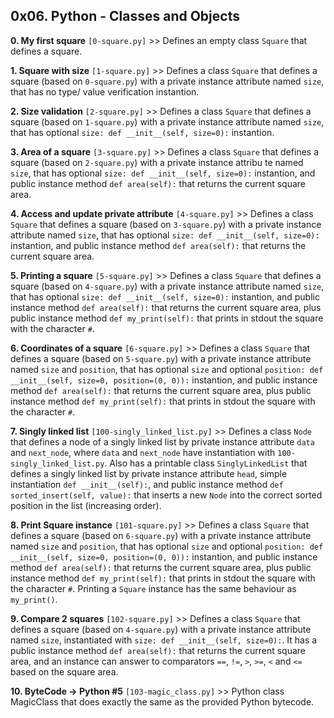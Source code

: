 ## 0x06. Python - Classes and Objects

**0. My first square** `[0-square.py]` >> Defines an empty class `Square` that defines a square.

**1. Square with size** `[1-square.py]` >> Defines a class `Square` that defines a square (based on `0-square.py`) with a private instance attribute named `size`, that has no type/ value verification instantion.

**2. Size validation** `[2-square.py]` >> Defines a class `Square` that defines a square (based on `1-square.py`) with a private instance attribute named `size`, that has optional `size: def __init__(self, size=0):` instantion. 

**3. Area of a square** `[3-square.py]` >> Defines a class `Square` that defines a square (based on `2-square.py`) with a private instance attribu    te named `size`, that has optional `size: def __init__(self, size=0):` instantion, and public instance method `def area(self):` that returns the current square area.

**4. Access and update private attribute** `[4-square.py]` >> Defines a class `Square` that defines a square (based on `3-square.py`) with a private instance attribute named `size`, that has optional `size: def __init__(self, size=0):` instantion, and public instance method `def area(self):` that returns the current square area.

**5. Printing a square** `[5-square.py]` >> Defines a class `Square` that defines a square (based on `4-square.py`) with a private instance attribute named `size`, that has optional `size: def __init__(self, size=0):` instantion, and public instance method `def area(self):` that returns the current square area, plus public instance method `def my_print(self):` that prints in stdout the square with the character `#`.

**6. Coordinates of a square** `[6-square.py]` >> Defines a class `Square` that defines a square (based on `5-square.py`) with a private instance attribute named `size` and `position`, that has optional `size` and optional `position: def __init__(self, size=0, position=(0, 0)):` instantion, and public instance method `def area(self):` that returns the current square area, plus public instance method `def my_print(self):` that prints in stdout the square with the character `#`.

**7. Singly linked list** `[100-singly_linked_list.py]` >> Defines a class `Node` that defines a node of a singly linked list by private instance attribute `data` and `next_node`, where `data` and `next_node` have instantiation with `100-singly_linked_list.py`. Also has a printable class `SinglyLinkedList` that defines a singly linked list by private instance attribute `head`, simple instantiation `def __init__(self):`, and public instance method `def sorted_insert(self, value):` that inserts a new `Node` into the correct sorted position in the list (increasing order).

**8. Print Square instance** `[101-square.py]` >> Defines a class `Square` that defines a square (based on `6-square.py`) with a private instance attribute named `size` and `position`, that has optional `size` and optional `position: def __init__(self, size=0, position=(0, 0)):` instantion, and public instance method `def area(self):` that returns the current square area, plus public instance method `def my_print(self):` that prints in stdout the square with the character `#`. Printing a `Square` instance has the same behaviour as `my_print()`.

**9. Compare 2 squares** `[102-square.py]` >> Defines a class `Square` that defines a square (based on `4-square.py`) with a private instance attribute named `size`, instantiated with `size: def __init__(self, size=0):`. It has a public instance method `def area(self):` that returns the current square area, and an instance can answer to comparators `==`, `!=`, `>`, `>=`, `<` and `<=` based on the square area.

**10. ByteCode -> Python #5** `[103-magic_class.py]` >> Python class MagicClass that does exactly the same as the provided Python bytecode.
